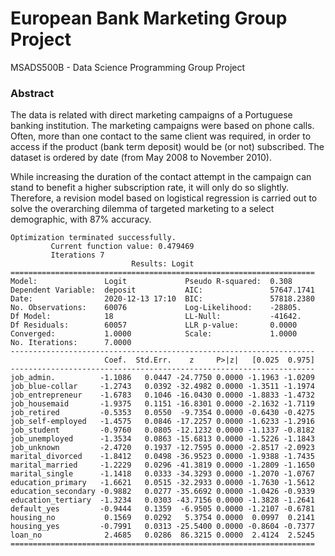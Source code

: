 # European Bank Marketing Group Project
MSADS500B - Data Science Programming Group Project

### Abstract

The data is related with direct marketing campaigns of a Portuguese banking institution. The marketing campaigns were based on phone calls. Often, more than one contact to the same client was required, in order to access if the product (bank term deposit) would be (or not) subscribed. The dataset is ordered by date (from May 2008 to November 2010).

While increasing the duration of the contact attempt in the campaign can stand to benefit a higher subscription rate, it will only do so slightly. Therefore, a revision model based on logistical regression is carried out to solve the overarching dilemma of targeted marketing to a select demographic, with 87% accuracy.

    Optimization terminated successfully.
             Current function value: 0.479469
             Iterations 7
                               Results: Logit
    ====================================================================
    Model:               Logit             Pseudo R-squared:  0.308     
    Dependent Variable:  deposit           AIC:               57647.1741
    Date:                2020-12-13 17:10  BIC:               57818.2380
    No. Observations:    60076             Log-Likelihood:    -28805.   
    Df Model:            18                LL-Null:           -41642.   
    Df Residuals:        60057             LLR p-value:       0.0000    
    Converged:           1.0000            Scale:             1.0000    
    No. Iterations:      7.0000                                         
    --------------------------------------------------------------------
                         Coef.  Std.Err.    z     P>|z|   [0.025  0.975]
    --------------------------------------------------------------------
    job_admin.          -1.1086   0.0447 -24.7750 0.0000 -1.1963 -1.0209
    job_blue-collar     -1.2743   0.0392 -32.4982 0.0000 -1.3511 -1.1974
    job_entrepreneur    -1.6783   0.1046 -16.0430 0.0000 -1.8833 -1.4732
    job_housemaid       -1.9375   0.1151 -16.8301 0.0000 -2.1632 -1.7119
    job_retired         -0.5353   0.0550  -9.7354 0.0000 -0.6430 -0.4275
    job_self-employed   -1.4575   0.0846 -17.2257 0.0000 -1.6233 -1.2916
    job_student         -0.9760   0.0805 -12.1232 0.0000 -1.1337 -0.8182
    job_unemployed      -1.3534   0.0863 -15.6813 0.0000 -1.5226 -1.1843
    job_unknown         -2.4720   0.1937 -12.7595 0.0000 -2.8517 -2.0923
    marital_divorced    -1.8412   0.0498 -36.9523 0.0000 -1.9388 -1.7435
    marital_married     -1.2229   0.0296 -41.3819 0.0000 -1.2809 -1.1650
    marital_single      -1.1418   0.0333 -34.3293 0.0000 -1.2070 -1.0767
    education_primary   -1.6621   0.0515 -32.2933 0.0000 -1.7630 -1.5612
    education_secondary -0.9882   0.0277 -35.6692 0.0000 -1.0426 -0.9339
    education_tertiary  -1.3234   0.0303 -43.7156 0.0000 -1.3828 -1.2641
    default_yes         -0.9444   0.1359  -6.9505 0.0000 -1.2107 -0.6781
    housing_no           0.1569   0.0292   5.3754 0.0000  0.0997  0.2141
    housing_yes         -0.7991   0.0313 -25.5400 0.0000 -0.8604 -0.7377
    loan_no              2.4685   0.0286  86.3215 0.0000  2.4124  2.5245
    ====================================================================

    